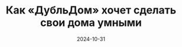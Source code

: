 ---
title: "Как «ДубльДом» хочет сделать свои дома умными"
url: https://habr.com/ru/companies/wirenboard/articles/854818/
cover: /img/articles/kak_dubldom_hochet_sdelat_svoi_doma_umnymi.webp
date: 2024-10-31
category: IMPORTED_SELECT_CATEGORY
---